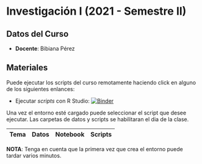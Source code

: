 # Investigación I (2021 - Semestre II)

## Datos del Curso

* **Docente**: Bibiana Pérez

## Materiales

Puede ejecutar los scripts del curso remotamente haciendo click en alguno de los siguientes enlances:

* Ejecutar *scripts* con R Studio: [![Binder](https://mybinder.org/badge_logo.svg)](https://mybinder.org/v2/gh/amarbi/investigacion_I/main?urlpath=rstudio)

Una vez el entorno esté cargado puede seleccionar el script que desee ejecutar. Las carpetas de datos y scripts se habilitaran el dia de la clase.

|**Tema** |**Datos**| **Notebook**  |**Scripts**|
|:--- |:--- |:--- |:---|


 **NOTA**:
  Tenga en cuenta que la primera vez que crea el entorno puede tardar varios minutos. 

